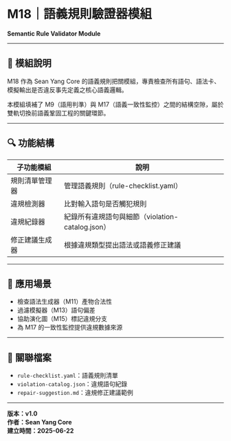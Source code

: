 # M18｜語義規則驗證器模組  
**Semantic Rule Validator Module**

---

## 📘 模組說明

M18 作為 Sean Yang Core 的語義規則把關模組，專責檢查所有語句、語法卡、模擬輸出是否違反事先定義之核心語義邏輯。

本模組填補了 M9（語用判準）與 M17（語義一致性監控）之間的結構空隙，屬於雙軌切換前語義鞏固工程的關鍵環節。

---

## 🔍 功能結構

| 子功能模組 | 說明 |
|--------------|------|
| 規則清單管理器 | 管理語義規則（rule-checklist.yaml） |
| 違規檢測器 | 比對輸入語句是否觸犯規則 |
| 違規紀錄器 | 紀錄所有違規語句與細節（violation-catalog.json） |
| 修正建議生成器 | 根據違規類型提出語法或語義修正建議 |

---

## 🧠 應用場景

- 檢查語法生成器（M11）產物合法性
- 過濾模擬器（M13）語句偏差
- 協助演化圖（M15）標記違規分支
- 為 M17 的一致性監控提供違規數據來源

---

## 📁 關聯檔案

- `rule-checklist.yaml`：語義規則清單
- `violation-catalog.json`：違規語句紀錄
- `repair-suggestion.md`：違規修正建議範例

---

**版本：v1.0**  
**作者：Sean Yang Core**  
**建立時間：2025-06-22**
